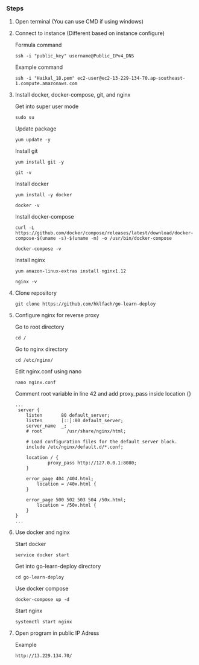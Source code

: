 ### Steps
1. Open terminal (You can use CMD if using windows)

2. Connect to instance (Different based on instance configure)

    Formula command
    ```
    ssh -i "public_key" username@Public_IPv4_DNS
    ```

    Example command
    ```
    ssh -i "Haikal_18.pem" ec2-user@ec2-13-229-134-70.ap-southeast-1.compute.amazonaws.com
    ```

3. Install docker, docker-compose, git, and nginx

    Get into super user mode
    ```
    sudo su
    ```

    Update package
    ```
    yum update -y
    ```

    Install git
    ```
    yum install git -y
    ```
    ```
    git -v
    ```

    Install docker
    ```
    yum install -y docker
    ```
    ```
    docker -v
    ```

    Install docker-compose
    ```
    curl -L https://github.com/docker/compose/releases/latest/download/docker-compose-$(uname -s)-$(uname -m) -o /usr/bin/docker-compose
    ```
    ```
    docker-compose -v
    ```

    Install nginx
    ```
    yum amazon-linux-extras install nginx1.12
    ```
    ```
    nginx -v
    ```

4. Clone repository
    ```
    git clone https://github.com/hklfach/go-learn-deploy
    ```

5. Configure nginx for reverse proxy

    Go to root directory
    ```
    cd /
    ```

    Go to nginx directory
    ```
    cd /etc/nginx/
    ```

    Edit nginx.conf using nano
    ```
    nano nginx.conf
    ```

    Comment root variable in line 42 and add proxy_pass inside location {}
    ```
    ...
     server {
        listen       80 default_server;
        listen       [::]:80 default_server;
        server_name  _;
        # root         /usr/share/nginx/html;

        # Load configuration files for the default server block.
        include /etc/nginx/default.d/*.conf;

        location / {
                proxy_pass http://127.0.0.1:8080;
        }

        error_page 404 /404.html;
            location = /40x.html {
        }

        error_page 500 502 503 504 /50x.html;
            location = /50x.html {
        }
    }
    ...
    ```

6. Use docker and nginx

    Start docker
    ```
    service docker start
    ```

    Get into go-learn-deploy directory
    ```
    cd go-learn-deploy
    ```

    Use docker compose
    ```
    docker-compose up -d
    ```

    Start nginx
    ```
    systemctl start nginx
    ```

7. Open program in public IP Adress

    Example
    ```
    http://13.229.134.70/
    ```

